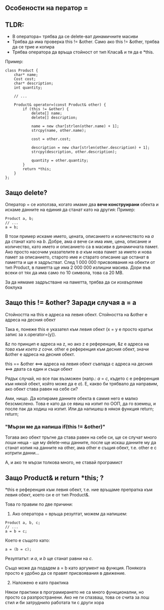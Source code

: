## Особености на ператор =

## TLDR:

- В оператора= трябва да се delete-ват динамичните масиви
- Трябва да има проверка this != &other. Само ако this != &other, трябва да се трие и копира
- Трябва оператора да връща стойност от тип Класа& и тя да е *this.

Пример:

    class Product {
        char* name;
        Cost cost;
        char* description;
        int quantity;

        // ...

        Product& operator=(const Product& other) {
            if (this != &other) {
                delete[] name;
                delete[] description;

                name = new char[strlen(other.name) + 1];
                strcpy(name, other.name);

                cost = other.cost;

                description = new char[strlen(other.description) + 1];
                strcpy(description, other.description);

                quantity = other.quantity;
            }
            return *this;
        }
    };

## Защо delete?

Оператор = се използва, когато имаме два **вече конструирани** обекта и искаме данните на единия да станат като на другия:
Пример:

    Product a, b;
    // ...
    a = b;

В този пример искаме името, цената, описанието и количеството на *a* да станат като на *b*. Добре, ама *a* вече си има име,
цена, описание и количество, като името и описанието са в масиви в динамичната памет. Ако просто насочим указателите в *a*
към нова памет за името и нова памет за описанието, старото име и старато описание ще останат в паметта и ще я задръстват.
След 1 000 000 присвоявания на обекти от тип Product, в паметта ще има 2 000 000 излишни масива. Дори във всеки от тях да има
само по 10 символа, това са 20 MB.

За да нямаме задръстване на паметта, трябва да си изхвърляме боклука

## Защо this != &other? Заради случая a = a

Стойността на this e адреса на левия обект. Стойността на &other е адреса на десния обект

Така е, понеже this е указател към левия обект (x = y e просто кратък запис за x.operator=(y)).

&z по принцип е адреса на z, но ако z е референция, &z е адреса на *това към което z сочи*.
other e референция към десния обект, значи &other е адреса на десния обект.

this == &other <==> адреса на левия обект съвпада с адреса на десния <==> двата са един и същи обект

Рядък случай, но все пак възможен (напр.: *a* = *c*, където c e референция към някой обект, който може да е *а*).
E, какво би трябвало да направим, ако обект става равен на себе си?

Ами, нищо. Да копираме данните обекта в самия него е малко безсмислено. Това е като да се явиш на изпит по ООП,
да го вземеш, и после пак да ходиш на изпит. Или да напишеш в някоя функция return; return;

### "Мързи ме да напиша if(this != &other)"

Тогава ако обект тръгне да става равен на себе си, ще се случат много лоши неща - ще му delete-неш данните,
после ще искаш данните му да станат копия на данните на other, ама other e същия обект, т.е. other e с изтрити данни...

А, и ако те мързи толкова много, не ставай програмист

## Защо Product& и return *this; ?

*this е референция към левия обект, т.е. ние връщаме препратка към левия обект, което си е от тип Product&.

Това го правим по две причини:

1. Ако оператора = връща резултат, можем да напишем:

<span></span>

    Product a, b, c;
    // ...
    a = b = c;

Което е същото като:

    a = (b = c);

Резултатът: и *a*, и *b* ще станат равни на *c*.

Също може да подадем a = b като аргумент на функция. Понякога просто е удобно да се правят присвоявания в движение.

2. Наложено е като практика

Някои практики в програмирането не са много функционални, но просто са разпространени. Ако не ги спазваш, това се счита за лош стил и би затруднило работата ти с други хора
